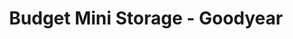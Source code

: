 ---
title: "Budget Mini Storage - Goodyear"
url: /goodyear/budget-mini-storage-goodyear/
shop: storage rental
---